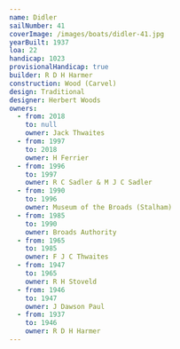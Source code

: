 ```yaml
---
name: Didler
sailNumber: 41
coverImage: /images/boats/didler-41.jpg
yearBuilt: 1937
loa: 22
handicap: 1023
provisionalHandicap: true
builder: R D H Harmer
construction: Wood (Carvel)
design: Traditional
designer: Herbert Woods
owners:
  - from: 2018
    to: null
    owner: Jack Thwaites
  - from: 1997
    to: 2018
    owner: H Ferrier
  - from: 1996
    to: 1997
    owner: R C Sadler & M J C Sadler
  - from: 1990
    to: 1996
    owner: Museum of the Broads (Stalham)
  - from: 1985
    to: 1990
    owner: Broads Authority
  - from: 1965
    to: 1985
    owner: F J C Thwaites
  - from: 1947
    to: 1965
    owner: R H Stoveld
  - from: 1946
    to: 1947
    owner: J Dawson Paul
  - from: 1937
    to: 1946
    owner: R D H Harmer
---
```

